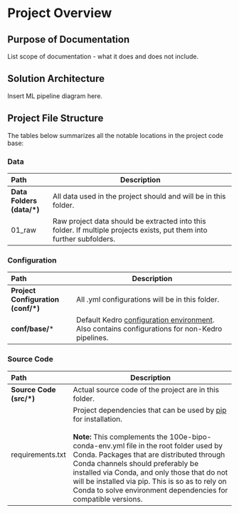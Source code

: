 # Project Overview

## Purpose of Documentation

List scope of documentation - what it does and does not include.

## Solution Architecture

Insert ML pipeline diagram here.

## Project File Structure

The tables below summarizes all the notable locations in the project code base:

### Data

| Path | Description |
| :- | - |
| **Data Folders**<br>**(data/\*)** | All data used in the project should and will be in this folder. |
| 01_raw | Raw project data should be extracted into this folder. If multiple projects exists, put them into further subfolders. |

### Configuration

| Path | Description |
| :- | - |
| **Project Configuration**<br>**(conf/\*)** | All .yml configurations will be in this folder. |
| **conf/base/*** | Default Kedro [configuration environment](https://kedro.readthedocs.io/en/stable/kedro_project_setup/configuration.html#local-and-base-configuration-environments). Also contains configurations for non-Kedro pipelines. |

### Source Code

| Path | Description |
| :- | - |
| **Source Code**<br>**(src/\*)** | Actual source code of the project are in this folder. |
| requirements.txt | Project dependencies that can be used by [pip](https://pip.pypa.io/en/stable/user_guide/#requirements-files) for installation.<br><br>**Note:** This complements the 100e-bipo-conda-env.yml file in the root folder used by Conda. Packages that are distributed through Conda channels should preferably be installed via Conda, and only those that do not will be installed via pip. This is so as to rely on Conda to solve environment dependencies for compatible versions. |
